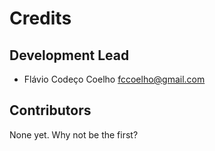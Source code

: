 # Credits

## Development Lead

* Flávio Codeço Coelho <fccoelho@gmail.com>

## Contributors

None yet. Why not be the first?
